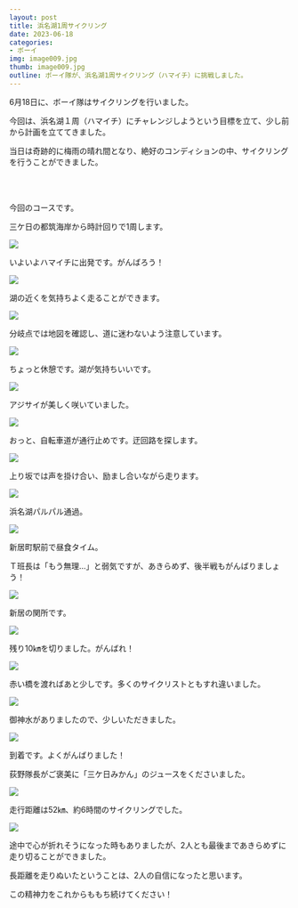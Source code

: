 ```yaml
---
layout: post
title: 浜名湖1周サイクリング
date: 2023-06-18
categories:
- ボーイ
img: image009.jpg
thumb: image009.jpg
outline: ボーイ隊が、浜名湖1周サイクリング（ハマイチ）に挑戦しました。
---
```


6月18日に、ボーイ隊はサイクリングを行いました。

今回は、浜名湖１周（ハマイチ）にチャレンジしようという目標を立て、少し前から計画を立ててきました。

当日は奇跡的に梅雨の晴れ間となり、絶好のコンディションの中、サイクリングを行うことができました。

<br>

<br>

今回のコースです。

三ケ日の都筑海岸から時計回りで1周します。

<img src="/assets/img/blog/2023-06-18-浜名湖1周サイクリング/image001.jpg">

いよいよハマイチに出発です。がんばろう！

<img src="/assets/img/blog/2023-06-18-浜名湖1周サイクリング/image002.jpg">

湖の近くを気持ちよく走ることができます。

<img src="/assets/img/blog/2023-06-18-浜名湖1周サイクリング/image003.jpg">

分岐点では地図を確認し、道に迷わないよう注意しています。

<img src="/assets/img/blog/2023-06-18-浜名湖1周サイクリング/image004.jpg">

ちょっと休憩です。湖が気持ちいいです。

<img src="/assets/img/blog/2023-06-18-浜名湖1周サイクリング/image005.jpg">

アジサイが美しく咲いていました。

<img src="/assets/img/blog/2023-06-18-浜名湖1周サイクリング/image006.jpg">

おっと、自転車道が通行止めです。迂回路を探します。

<img src="/assets/img/blog/2023-06-18-浜名湖1周サイクリング/image007.jpg">

上り坂では声を掛け合い、励まし合いながら走ります。

<img src="/assets/img/blog/2023-06-18-浜名湖1周サイクリング/image008.jpg">

浜名湖パルパル通過。

<img src="/assets/img/blog/2023-06-18-浜名湖1周サイクリング/image009.jpg">

新居町駅前で昼食タイム。

Ｔ班長は「もう無理…」と弱気ですが、あきらめず、後半戦もがんばりましょう！

<img src="/assets/img/blog/2023-06-18-浜名湖1周サイクリング/image019.jpg">

新居の関所です。

<img src="/assets/img/blog/2023-06-18-浜名湖1周サイクリング/image011.jpg">

残り10㎞を切りました。がんばれ！

<img src="/assets/img/blog/2023-06-18-浜名湖1周サイクリング/image012.jpg">

赤い橋を渡ればあと少しです。多くのサイクリストともすれ違いました。

<img src="/assets/img/blog/2023-06-18-浜名湖1周サイクリング/image013.jpg">

御神水がありましたので、少しいただきました。

<img src="/assets/img/blog/2023-06-18-浜名湖1周サイクリング/image014.jpg">

到着です。よくがんばりました！　

荻野隊長がご褒美に「三ケ日みかん」のジュースをくださいました。

<img src="/assets/img/blog/2023-06-18-浜名湖1周サイクリング/image015.jpg">

走行距離は52㎞、約6時間のサイクリングでした。

<img src="/assets/img/blog/2023-06-18-浜名湖1周サイクリング/image016.jpg">

途中で心が折れそうになった時もありましたが、2人とも最後まであきらめずに走り切ることができました。

長距離を走りぬいたということは、2人の自信になったと思います。

この精神力をこれからももち続けてください！
